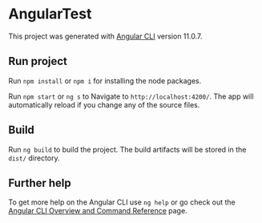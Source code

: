 # AngularTest

This project was generated with [Angular CLI](https://github.com/angular/angular-cli) version  11.0.7.

## Run project

Run `npm install` or `npm i` for installing the node packages.

Run `npm start` or `ng s` to Navigate to `http://localhost:4200/`. The app will automatically reload if you change any of the source files.

## Build

Run `ng build` to build the project. The build artifacts will be stored in the `dist/` directory.

## Further help

To get more help on the Angular CLI use `ng help` or go check out the [Angular CLI Overview and Command Reference](https://angular.io/cli) page.
